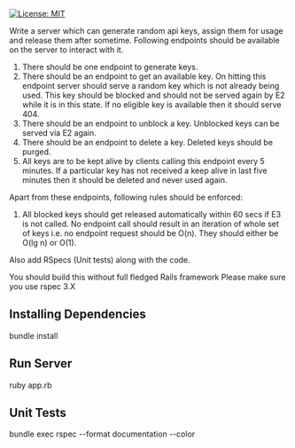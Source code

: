 [![License: MIT](https://img.shields.io/badge/License-MIT-yellow.svg)](https://github.com/ashish-r/ruby-key-server/blob/master/LICENSE)

Write a server which can generate random api keys, assign them for usage and release them after sometime. Following endpoints should be available on the server to interact with it.
1. There should be one endpoint to generate keys.
2. There should be an endpoint to get an available key. On hitting this endpoint server should serve a random key which is not already being used. This key should be blocked and should not be served again by E2 while it is in this state. If no eligible key is available then it should serve 404.
3. There should be an endpoint to unblock a key. Unblocked keys can be served via E2 again.
4. There should be an endpoint to delete a key. Deleted keys should be purged.
5. All keys are to be kept alive by clients calling this endpoint every 5 minutes. If a particular key has not received a keep alive in last five minutes then it should be deleted and never used again.

Apart from these endpoints, following rules should be enforced:
1. All blocked keys should get released automatically within 60 secs if E3 is not called.
No endpoint call should result in an iteration of whole set of keys i.e. no endpoint request should be O(n). They should either be O(lg n) or O(1).

Also add RSpecs (Unit tests) along with the code.

You should build this without full fledged Rails framework
Please make sure you use rspec 3.X

## Installing Dependencies
bundle install

## Run Server
ruby app.rb

## Unit Tests
bundle exec rspec --format documentation --color 
